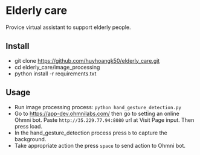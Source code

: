 # Elderly care
Provice virtual assistant to support elderly people.
## Install
- git clone https://github.com/huyhoangk50/elderly_care.git
- cd elderly_care/image_processing
- python install -r requirements.txt
## Usage
- Run image processing process: `python hand_gesture_detection.py`
- Go to https://app-dev.ohmnilabs.com/ then go to setting an online Ohmni bot. Paste `http://35.229.77.94:8080` url at Visit Page input. Then press load.
- In the hand_gesture_detection process press `b` to capture the background.
- Take appropriate action the press `space` to send action to Ohmni bot.